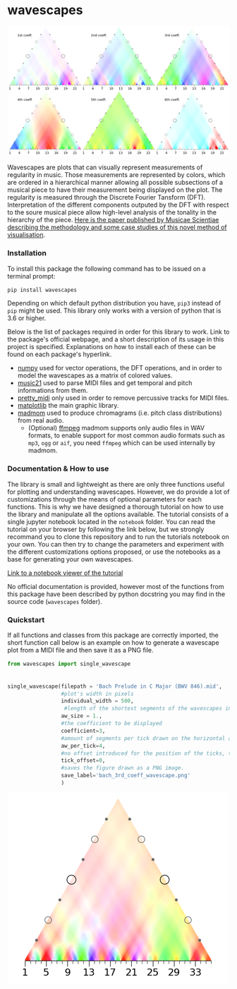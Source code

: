 # wavescapes

![Image showing all six wavescapes produced from Chopin's Prelude in A Minor](img/chopin_prelude_all_coeffs.png?raw=true "Chopin's Prelude in A Minor, visualized by wavescapes")


Wavescapes are plots that can visually represent measurements of regularity in music. Those measurements are represented by colors, which are ordered in a hierarchical manner allowing all possible subsections of a musical piece to have their measurement being displayed on the plot. The regularity is measured through the Discrete Fourier Tansform (DFT). Interpretation of the different components outputed by the DFT with respect to the soure musical piece allow high-level analysis of the tonality in the hierarchy of the piece. [Here is the paper published by Musicae Scientiae describing the methodology and some case studies of this novel method of visualisation](https://www.doi.org/10.1177/10298649211034906).


### Installation

To install this package the following command has to be issued on a terminal prompt:

```bash
pip install wavescapes
```

Depending on which default python distribution you have, `pip3` instead of `pip` might be used. This library only works with a version of python that is 3.6 or higher.

Below is the list of packages required in order for this library to work. Link to the package's official webpage, and a short description of its usage in this project is specified. Explanations on how to install each of these can be found on each package's hyperlink.

* [numpy](https://numpy.org/) used for vector operations, the DFT operations, and in order to model the wavescapes as a matrix of colored values. 
* [music21](https://web.mit.edu/music21/) used to parse MIDI files and get temporal and pitch informations from them.
* [pretty_midi](https://github.com/craffel/pretty-midi) only used in order to remove percussive tracks for MIDI files.
* [matplotlib](https://matplotlib.org/) the main graphic library. 
* [madmom](https://github.com/CPJKU/madmom) used to produce chromagrams (i.e. pitch class distributions) from real audio.
	* (Optional) [ffmpeg](https://ffmpeg.org/) madmom supports only audio files in WAV formats, to enable support for most common audio formats such as `mp3`, `ogg` or `aif`, you need `ffmpeg` which can be used internally by madmom.


### Documentation & How to use

The library is small and lightweight as there are only three functions useful for plotting and understanding wavescapes. However, we do provide a lot of customizations through the means of optional parameters for each functions. This is why we have designed a thorough tutorial on how to use the library and manipulate all the options available. The tutorial consists of a single jupyter notebook located in the `notebook` folder. You can read the tutorial on your browser by following the link below, but we strongly recommand you to clone this repository and to run the tutorials notebook on your own. You can then try to change the parameters and experiment with the different customizations options proposed, or use the notebooks as a base for generating your own wavescapes.

[Link to a notebook viewer of the tutorial](https://nbviewer.jupyter.org/github/DCMLab/wavescapes/blob/production/notebooks/Tutorial.ipynb)

No official documentation is provided, however most of the functions from this package have been described by python docstring you may find in the source code (`wavescapes` folder).

### Quickstart
If all functions and classes from this package are correctly imported, the short function call below is an example on how to generate a wavescape plot from a MIDI file and then save it as a PNG file.

```python
from wavescapes import single_wavescape


single_wavescape(filepath = 'Bach Prelude in C Major (BWV 846).mid',
				 #plot's width in pixels
				 individual_width = 500,
				  #length of the shortest segments of the wavescapes in terms of quarter note
				 aw_size = 1.,
				 #the coefficient to be displayed
				 coefficient=3,
				 #amount of segments per tick drawn on the horizontal axis
				 aw_per_tick=4,
				 #no offset introduced for the position of the ticks, the value 0 also indicates the tick numbers have to start at 1 and not 0.
				 tick_offset=0,
				 #saves the figure drawn as a PNG image.
				 save_label='bach_3rd_coeff_wavescape.png'
				 )
```

![Image showing the result of the code snippet above](img/bach_3rd_coeff_wavescape.png?raw=true)
